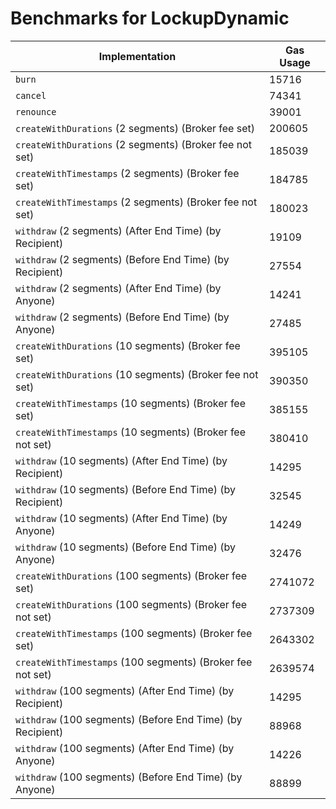 # Benchmarks for LockupDynamic

| Implementation                                             | Gas Usage |
| ---------------------------------------------------------- | --------- |
| `burn`                                                     | 15716     |
| `cancel`                                                   | 74341     |
| `renounce`                                                 | 39001     |
| `createWithDurations` (2 segments) (Broker fee set)        | 200605    |
| `createWithDurations` (2 segments) (Broker fee not set)    | 185039    |
| `createWithTimestamps` (2 segments) (Broker fee set)       | 184785    |
| `createWithTimestamps` (2 segments) (Broker fee not set)   | 180023    |
| `withdraw` (2 segments) (After End Time) (by Recipient)    | 19109     |
| `withdraw` (2 segments) (Before End Time) (by Recipient)   | 27554     |
| `withdraw` (2 segments) (After End Time) (by Anyone)       | 14241     |
| `withdraw` (2 segments) (Before End Time) (by Anyone)      | 27485     |
| `createWithDurations` (10 segments) (Broker fee set)       | 395105    |
| `createWithDurations` (10 segments) (Broker fee not set)   | 390350    |
| `createWithTimestamps` (10 segments) (Broker fee set)      | 385155    |
| `createWithTimestamps` (10 segments) (Broker fee not set)  | 380410    |
| `withdraw` (10 segments) (After End Time) (by Recipient)   | 14295     |
| `withdraw` (10 segments) (Before End Time) (by Recipient)  | 32545     |
| `withdraw` (10 segments) (After End Time) (by Anyone)      | 14249     |
| `withdraw` (10 segments) (Before End Time) (by Anyone)     | 32476     |
| `createWithDurations` (100 segments) (Broker fee set)      | 2741072   |
| `createWithDurations` (100 segments) (Broker fee not set)  | 2737309   |
| `createWithTimestamps` (100 segments) (Broker fee set)     | 2643302   |
| `createWithTimestamps` (100 segments) (Broker fee not set) | 2639574   |
| `withdraw` (100 segments) (After End Time) (by Recipient)  | 14295     |
| `withdraw` (100 segments) (Before End Time) (by Recipient) | 88968     |
| `withdraw` (100 segments) (After End Time) (by Anyone)     | 14226     |
| `withdraw` (100 segments) (Before End Time) (by Anyone)    | 88899     |
